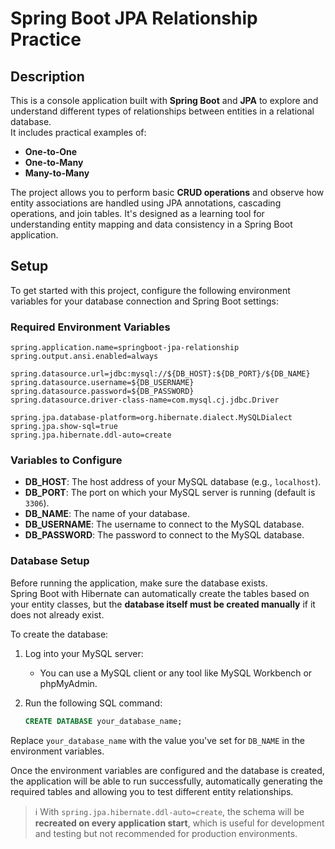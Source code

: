 # Spring Boot JPA Relationship Practice

## Description

This is a console application built with **Spring Boot** and **JPA** to explore and understand different types of relationships between entities in a relational database.  
It includes practical examples of:

- **One-to-One**
- **One-to-Many**
- **Many-to-Many**

The project allows you to perform basic **CRUD operations** and observe how entity associations are handled using JPA annotations, cascading operations, and join tables. It's designed as a learning tool for understanding entity mapping and data consistency in a Spring Boot application.

## Setup

To get started with this project, configure the following environment variables for your database connection and Spring Boot settings:

### Required Environment Variables

```properties
spring.application.name=springboot-jpa-relationship
spring.output.ansi.enabled=always

spring.datasource.url=jdbc:mysql://${DB_HOST}:${DB_PORT}/${DB_NAME}
spring.datasource.username=${DB_USERNAME}
spring.datasource.password=${DB_PASSWORD}
spring.datasource.driver-class-name=com.mysql.cj.jdbc.Driver

spring.jpa.database-platform=org.hibernate.dialect.MySQLDialect
spring.jpa.show-sql=true
spring.jpa.hibernate.ddl-auto=create
```

### Variables to Configure

- **DB_HOST**: The host address of your MySQL database (e.g., `localhost`).
- **DB_PORT**: The port on which your MySQL server is running (default is `3306`).
- **DB_NAME**: The name of your database.
- **DB_USERNAME**: The username to connect to the MySQL database.
- **DB_PASSWORD**: The password to connect to the MySQL database.

### Database Setup

Before running the application, make sure the database exists.  
Spring Boot with Hibernate can automatically create the tables based on your entity classes, but the **database itself must be created manually** if it does not already exist.

To create the database:

1. Log into your MySQL server:
   - You can use a MySQL client or any tool like MySQL Workbench or phpMyAdmin.

2. Run the following SQL command:

   ```sql
   CREATE DATABASE your_database_name;
   ```

Replace `your_database_name` with the value you've set for `DB_NAME` in the environment variables.

Once the environment variables are configured and the database is created, the application will be able to run successfully, automatically generating the required tables and allowing you to test different entity relationships.

> ℹ️ With `spring.jpa.hibernate.ddl-auto=create`, the schema will be **recreated on every application start**, which is useful for development and testing but not recommended for production environments.
